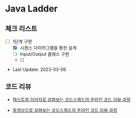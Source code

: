 # Java Ladder

## 체크 리스트
- [ ] 1단계 구현
  - [x] 시퀀스 다이어그램을 통한 설계
  - [ ] Input/Output 클래스 구현
  - [ ] 



- Last Update: 2023-03-06



## 코드 리뷰

* [텍스트와 이미지로 살펴보는 코드스쿼드의 온라인 코드 리뷰 과정](https://github.com/code-squad/codesquad-docs/blob/master/codereview/README.md)

* [동영상으로 살펴보는 코드스쿼드의 온라인 코드 리뷰 과정](https://youtube.com/watch?v=lFinZfu3QO0&si=EnSIkaIECMiOmarE)
